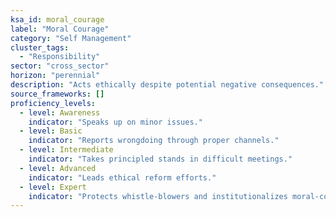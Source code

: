 ```yaml
---
ksa_id: moral_courage
label: "Moral Courage"
category: "Self Management"
cluster_tags:
  - "Responsibility"
sector: "cross_sector"
horizon: "perennial"
description: "Acts ethically despite potential negative consequences."
source_frameworks: []
proficiency_levels:
  - level: Awareness
    indicator: "Speaks up on minor issues."
  - level: Basic
    indicator: "Reports wrongdoing through proper channels."
  - level: Intermediate
    indicator: "Takes principled stands in difficult meetings."
  - level: Advanced
    indicator: "Leads ethical reform efforts."
  - level: Expert
    indicator: "Protects whistle‑blowers and institutionalizes moral‑courage culture."
---
```


